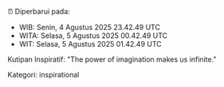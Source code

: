 ⏰ Diperbarui pada:
- WIB: Senin, 4 Agustus 2025 23.42.49 UTC
- WITA: Selasa, 5 Agustus 2025 00.42.49 UTC
- WIT: Selasa, 5 Agustus 2025 01.42.49 UTC

Kutipan Inspiratif:
"The power of imagination makes us infinite."


Kategori: inspirational

